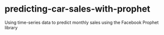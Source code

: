 # predicting-car-sales-with-prophet
Using time-series data to predict monthly sales using the Facebook Prophet library

